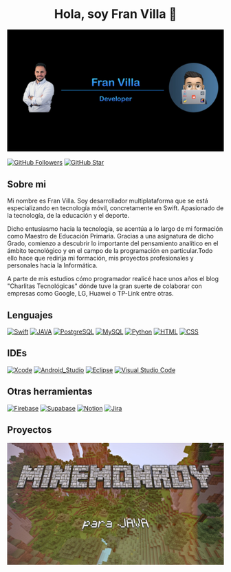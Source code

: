 <div align="center">
<h1 align="center"> Hola, soy Fran Villa 👋</h1>
</div>
<img src="https://github.com/FranVilla90/franvilla90/blob/main/Portada.jpg">

[![GitHub Followers](https://img.shields.io/github/followers/franvilla90?style=social)]()
[![GitHub Star](https://img.shields.io/github/stars/franvilla90/franvilla90.svg)]()


## Sobre mi

Mi nombre es Fran Villa. Soy desarrollador multiplataforma que se está especializando en tecnología móvil, concretamente en Swift. Apasionado de la tecnología, de la educación y el deporte.

Dicho entusiasmo hacia la tecnología, se acentúa a lo largo de mi formación como Maestro de Educación Primaria. Gracias a una asignatura de dicho Grado, comienzo a descubrir lo importante del pensamiento analítico en el ámbito tecnológico y en el campo de la programación en particular.Todo ello hace que redirija mi formación, mis proyectos profesionales y personales hacia la Informática.

A parte de mis estudios cómo programador realicé hace unos años el blog "Charlitas Tecnológicas" dónde tuve la gran suerte de colaborar con empresas como Google, LG, Huawei o TP-Link entre otras. 

## Lenguajes

[![Swift](https://img.shields.io/badge/Swift-FA7343?style=for-the-badge&logo=swift&logoColor=black&labelColor=white)]()
[![JAVA](https://img.shields.io/badge/Java-ED8B00?style=for-the-badge&logo=openjdk&logoColor=black&labelColor=white)]()
[![PostgreSQL](https://img.shields.io/badge/PostgreSQL-316192?style=for-the-badge&logo=postgresql&logoColor=black&labelColor=white)]()
[![MySQL](https://img.shields.io/badge/MySQL-4479A1?style=for-the-badge&logo=mysql&logoColor=black&labelColor=white)]()
[![Python](https://img.shields.io/badge/Python-3776AB?style=for-the-badge&logo=python&logoColor=black&labelColor=white)]()
[![HTML](https://img.shields.io/badge/HTML-239120?style=for-the-badge&logo=html5&logoColor=black&labelColor=white)]()
[![CSS](https://img.shields.io/badge/CSS3-1572B6?style=for-the-badge&logo=css3&logoColor=black&labelColor=white)]()


## IDEs

[![Xcode](https://img.shields.io/badge/Xcode-1575F9?style=for-the-badge&logo=xcode&logoColor=black&labelColor=white)]()
[![Android_Studio](https://img.shields.io/badge/Android_Studio-3DDC84?style=for-the-badge&logo=android-studio&logoColor=black&labelColor=white)]()
[![Eclipse](https://img.shields.io/badge/Eclipse-2C2255?style=for-the-badge&logo=eclipse&logoColor=black&labelColor=white)]()
[![Visual Studio Code](https://img.shields.io/badge/Visual_Studio_Code-0078D4?style=for-the-badge&logo=visual%20studio%20code&logoColor=black&labelColor=white)]()


## Otras herramientas

[![Firebase](https://img.shields.io/badge/Firebase-FFCA28?style=for-the-badge&logo=firebase&logoColor=black&logoColor=black&labelColor=white)]()
[![Supabase](https://img.shields.io/badge/Supabase-181818?style=for-the-badge&logo=supabase&logoColor=black&logoColor=black&labelColor=white)]()
[![Notion](https://img.shields.io/badge/Notion-000000?style=for-the-badge&logo=notion&logoColor=black&labelColor=white)]()
[![Jira](https://img.shields.io/badge/Jira-0052CC?style=for-the-badge&logo=Jira&logoColor=black&labelColor=white)]()


## Proyectos 

[![MineMonroy|300](https://github.com/FranVilla90/MineMonroy/blob/main/minemonroy.jpg)](https://github.com/FranVilla90/MineMonroy)

